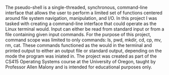 The pseudo-shell is a single-threaded, synchronous, command-line interface that allows the user to perform a limited set of functions centered around file system navigation, manipulation, and I/O.
In this project I was tasked with creating a command-line interface that could operate as the Linux terminal would. Input can either be read from standard input or from a file containing given input commands. For the purpose of this project, command scope was limited to only commands: ls, pwd, mkdir, cd, cp, mv, rm, cat. These commands functioned as the would in the terminal and printed output to either an output file or standard output, depending on the mode the program was iniated in. The project was created as part of the CS415 Operating Systems course at the University of Oregon, taught by Professor Allen Malony and is intended for educational purposes only.
